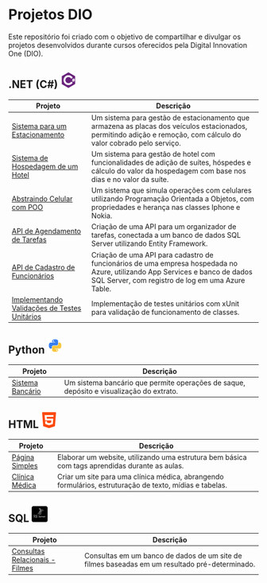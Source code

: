 # Projetos DIO

Este repositório foi criado com o objetivo de compartilhar e divulgar os projetos desenvolvidos durante cursos oferecidos pela Digital Innovation One (DIO).

## .NET (C#) ![csharp-icon](/icons/csharp-icon.png)

| Projeto | Descrição |
| ------- | ----------|
| [Sistema para um Estacionamento](https://github.com/iuryhuebra/projetos_dio/tree/main/dotnet/fundamentos-desafio) | Um sistema para gestão de estacionamento que armazena as placas dos veículos estacionados, permitindo adição e remoção, com cálculo do valor cobrado pelo serviço.|
| [Sistema de Hospedagem de um Hotel](https://github.com/iuryhuebra/projetos_dio/tree/main/dotnet/explorando-desafio) | Um sistema para gestão de hotel com funcionalidades de adição de suítes, hóspedes e cálculo do valor da hospedagem com base nos dias e no valor da suíte.|
| [Abstraindo Celular com POO](https://github.com/iuryhuebra/projetos_dio/tree/main/dotnet/poo-desafio) | Um sistema que simula operações com celulares utilizando Programação Orientada a Objetos, com propriedades e herança nas classes Iphone e Nokia.|
| [API de Agendamento de Tarefas](https://github.com/iuryhuebra/projetos_dio/tree/main/dotnet/api-desafio) | Criação de uma API para um organizador de tarefas, conectada a um banco de dados SQL Server utilizando Entity Framework.|
| [API de Cadastro de Funcionários](https://github.com/iuryhuebra/projetos_dio/tree/main/dotnet/azure-desafio) | Criação de uma API para cadastro de funcionários de uma empresa hospedada no Azure, utilizando App Services e banco de dados SQL Server, com registro de log em uma Azure Table.|
| [Implementando Validações de Testes Unitários](https://github.com/iuryhuebra/projetos_dio/tree/main/dotnet/testes-desafio) | Implementação de testes unitários com xUnit para validação de funcionamento de classes.|

## Python ![python-icon](/icons/python-icon.png)

| Projeto | Descrição |
| ------- | ----------|
| [Sistema Bancário](https://github.com/iuryhuebra/projetos_dio/blob/main/python/sistema_bancario.py) | Um sistema bancário que permite operações de saque, depósito e visualização do extrato.|

## HTML ![html-icon](/icons/html-icon.png)

| Projeto | Descrição |
| ------- | ----------|
| [Página Simples](https://github.com/iuryhuebra/projetos_dio/blob/main/html/desafio-1/index.html) | Elaborar um website, utilizando uma estrutura bem básica com tags aprendidas durante as aulas.|
| [Clínica Médica](https://github.com/iuryhuebra/projetos_dio/blob/main/html/desafio-2) | Criar um site para uma clínica médica, abrangendo formulários, estruturação de texto, mídias e tabelas.|


## SQL ![sql-server-icon](/icons/sql-icon.png)

| Projeto | Descrição |
| ------- | ----------|
| [Consultas Relacionais - Filmes](https://github.com/iuryhuebra/projetos_dio/tree/main/dotnet/banco-de-dados-desafio) | Consultas em um banco de dados de um site de filmes baseadas em um resultado pré-determinado.|

